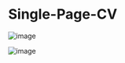 # Single-Page-CV
![image](https://github.com/user-attachments/assets/08d69ec2-6a88-44ec-8b84-152f7f548eab)

![image](https://github.com/user-attachments/assets/0e4d33b9-5fde-4860-8d21-6e0d68f6859d)
